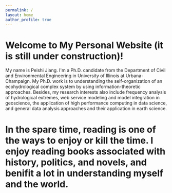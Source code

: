 ```yaml
---
permalink: /
layout: home
author_profile: true
---
```


Welcome to My Personal Website (it is still under construction)!
=====

My name is Peishi Jiang. I'm a Ph.D. candidate from the Department of Civil and Environmental Engineering in University of Illinois at Urbana-Champaign. My Ph.D. work is to understanding the self-organization of an ecohydrological complex system by using information-theoretic approaches. Besides, my research interests also include frequency analysis of hydrological extremes, web service modeling and model integration in geoscience, the application of high performance computing in data science, and general data analysis approaches and their application in earth science.

# In the spare time, reading is one of the ways to enjoy or kill the time. I enjoy reading books associated with history, politics, and novels, and benifit a lot in understanding myself and the world.
